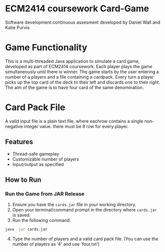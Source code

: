 # ECM2414 coursework Card-Game
Software development continuous assesment developed by Daniel Wall and Katie Purvis

# Game Functionality
This is a multi-threaded Java application to simulate a card game, developed as part of ECM2414 coursework. Each player plays the game simultaneously until there is winner. The game starts by the user entering a number of a players and a file containing a cardpack. Every turn a player picks up the top card of the deck to their left and discards one to their right. The aim of the game is to have four card of the same denomination.

# Card Pack File
A valid input file is a plain text file, where eachrow contains a single non-negative integer value. there must be 8 row for every player.

## Features
- Thread-safe gameplay
- Customizable number of players
- Input/output as specified

## How to Run

### Run the Game from JAR Release
1. Ensure you have the `cards.jar` file in your working directory.
2. Open your terminal/command prompt in the directory where `cards.jar` is saved.
3. Run the following command:
```bash
java -jar cards.jar
```
4. Type the number of players and a valid card pack file. (You can use the number of players as '4' and use 'four.txt')